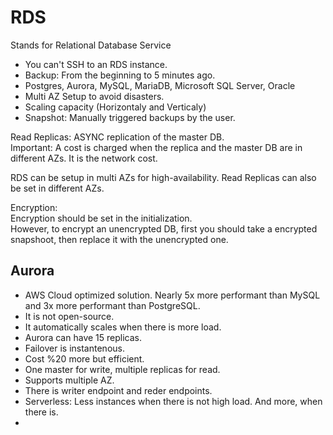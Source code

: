 # RDS

Stands for Relational Database Service

- You can't SSH to an RDS instance.  
- Backup: From the beginning to 5 minutes ago.  
- Postgres, Aurora, MySQL, MariaDB, Microsoft SQL Server, Oracle  
- Multi AZ Setup to avoid disasters.  
- Scaling capacity (Horizontaly and Verticaly)  
- Snapshot: Manually triggered backups by the user.  

Read Replicas: ASYNC replication of the master DB.  
Important: A cost is charged when the replica and the master DB are in different AZs. It is the network cost.  

RDS can be setup in multi AZs for high-availability. Read Replicas can also be set in different AZs.  

Encryption:  
Encryption should be set in the initialization.  
However, to encrypt an unencrypted DB, first you should take a encrypted snapshoot, then replace it with the unencrypted one.  

## Aurora
- AWS Cloud optimized solution. Nearly 5x more performant than MySQL and 3x more performant than PostgreSQL.  
- It is not open-source.  
- It automatically scales when there is more load.  
- Aurora can have 15 replicas.  
- Failover is instantenous.  
- Cost %20 more but efficient.  
- One master for write, multiple replicas for read.  
- Supports multiple AZ.  
- There is writer endpoint and reder endpoints.  
- Serverless: Less instances when there is not high load. And more, when there is.  
-
